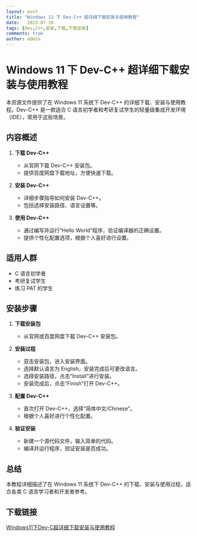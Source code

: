 ```yaml
---
layout: post
title: "Windows 11 下 Dev-C++ 超详细下载安装与使用教程"
date:   2023-07-28
tags: [Dev,C++,安装,下载,下载安装]
comments: true
author: admin
---
```

# Windows 11 下 Dev-C++ 超详细下载安装与使用教程

本资源文件提供了在 Windows 11 系统下 Dev-C++ 的详细下载、安装与使用教程。Dev-C++ 是一款适合 C 语言初学者和考研复试学生的轻量级集成开发环境（IDE），常用于这些场景。

## 内容概述

1. **下载 Dev-C++**
   - 从官网下载 Dev-C++ 安装包。
   - 提供百度网盘下载地址，方便快速下载。

2. **安装 Dev-C++**
   - 详细步骤指导如何安装 Dev-C++。
   - 包括选择安装路径、语言设置等。

3. **使用 Dev-C++**
   - 通过编写并运行“Hello World”程序，验证编译器的正确设置。
   - 提供个性化配置选项，根据个人喜好进行设置。

## 适用人群

- C 语言初学者
- 考研复试学生
- 练习 PAT 的学生

## 安装步骤

1. **下载安装包**
   - 从官网或百度网盘下载 Dev-C++ 安装包。

2. **安装过程**
   - 双击安装包，进入安装界面。
   - 选择默认语言为 English，安装完成后可更改语言。
   - 选择安装路径，点击“Install”进行安装。
   - 安装完成后，点击“Finish”打开 Dev-C++。

3. **配置 Dev-C++**
   - 首次打开 Dev-C++，选择“简体中文/Chinese”。
   - 根据个人喜好进行个性化配置。

4. **验证安装**
   - 新建一个源代码文件，输入简单的代码。
   - 编译并运行程序，验证安装是否成功。

## 总结

本教程详细描述了在 Windows 11 系统下 Dev-C++ 的下载、安装与使用过程，适合各类 C 语言学习者和开发者参考。

## 下载链接

[Windows11下Dev-C超详细下载安装与使用教程](https://pan.quark.cn/s/f1c29aecc681)